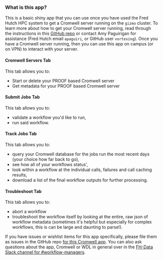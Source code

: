 ### What is this app?
This is a basic shiny app that you can use once you have used the Fred Hutch HPC system to get a Cromwell server running on the `gizmo` cluster.  To learn more about how to get your Cromwell server running, read through the instructions in this [GitHub repo](https://github.com/FredHutch/diy-cromwell-server) or contact Amy Paguirigan for assistance (Fred Hutch email `apaguiri`, or GitHub user `vortexing`).  Once you have a Cromwell server running, then you can use this app on campus (or on VPN) to interact with your server.

#### Cromwell Servers Tab
This tab allows you to:
- Start or delete your PROOF based Cromwell server
- Get metadata for your PROOF based Cromwell server

#### Submit Jobs Tab
This tab allows you to:
- validate a workflow you'd like to run,
- run said workflow.

#### Track Jobs Tab
This tab allows you to:
- query your Cromwell database for the jobs run the most recent days (your choice how far back to go),
- see how all of your workflows status',
- look within a workflow at the individual calls, failures and call caching results,
- download a list of the final workflow outputs for further processing.

#### Troubleshoot Tab
This tab allows you to:
- abort a workflow
- troubleshoot the workflow itself by looking at the entire, raw json of workflow metadata (sometimes it's helpful but especially for complex workflows, this is can be large and daunting to parse!).

If you have issues or wishlist items for this app specifically, please file them as issues in the GitHub repo [for this Cromwell app](https://github.com/FredHutch/shiny-cromwell).  You can also ask questions about the app, Cromwell or WDL in general over in the [FH-Data Slack channel for #workflow-managers](https://fhdata.slack.com/archives/CJFP1NYSZ).
